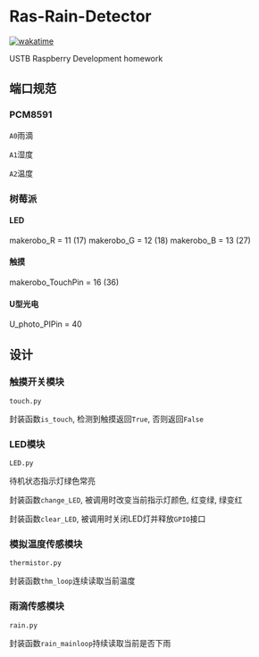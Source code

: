 # Ras-Rain-Detector

[![wakatime](https://wakatime.com/badge/user/b2ca97db-bce2-4b9b-8588-23c0de16890a/project/4abdce95-6975-4e73-ac71-6ba798d263ca.svg)](https://wakatime.com/badge/user/b2ca97db-bce2-4b9b-8588-23c0de16890a/project/4abdce95-6975-4e73-ac71-6ba798d263ca)

USTB Raspberry Development homework

##  端口规范

### PCM8591

`A0`雨滴

`A1`湿度

`A2`温度

### 树莓派

#### LED

makerobo_R = 11 (17)
makerobo_G = 12 (18)
makerobo_B = 13 (27)

#### 触摸

makerobo_TouchPin = 16 (36)

#### U型光电

U_photo_PIPin  = 40

## 设计

### 触摸开关模块

`touch.py`

封装函数`is_touch`, 检测到触摸返回`True`, 否则返回`False`

### LED模块

`LED.py`

待机状态指示灯绿色常亮

封装函数`change_LED`, 被调用时改变当前指示灯颜色, 红变绿, 绿变红

封装函数`clear_LED`, 被调用时关闭LED灯并释放`GPIO`接口


### 模拟温度传感模块

`thermistor.py`

封装函数`thm_loop`连续读取当前温度

### 雨滴传感模块

`rain.py`

封装函数`rain_mainloop`持续读取当前是否下雨
